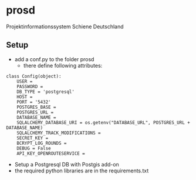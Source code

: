 # prosd
Projektinformationssystem Schiene Deutschland

## Setup
* add a conf.py to the folder prosd
  *  there define following attributes:
```
class Config(object):
    USER = 
    PASSWORD = 
    DB_TYPE = 'postgresql'
    HOST = 
    PORT = '5432'
    POSTGRES_BASE = 
    POSTGRES_URL = 
    DATABASE_NAME = 
    SQLALCHEMY_DATABASE_URI = os.getenv("DATABASE_URL", POSTGRES_URL + DATABASE_NAME)
    SQLALCHEMY_TRACK_MODIFICATIONS = 
    SECRET_KEY = 
    BCRYPT_LOG_ROUNDS = 
    DEBUG = False
    API_KEY_OPENROUTESERVICE = 
```
+ Setup a Postgresql DB with Postgis add-on
+ the required python libraries are in the requirements.txt